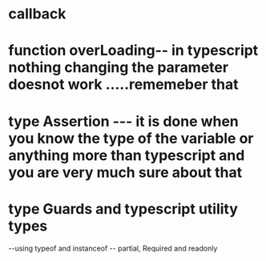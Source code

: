 # callback
# function overLoading-- in typescript nothing changing the parameter doesnot work .....rememeber that
# type Assertion --- it is done when you know the type of the variable or anything more than typescript and you are very much sure about that
# type Guards and typescript utility types
--using typeof and instanceof
-- partial, Required and readonly